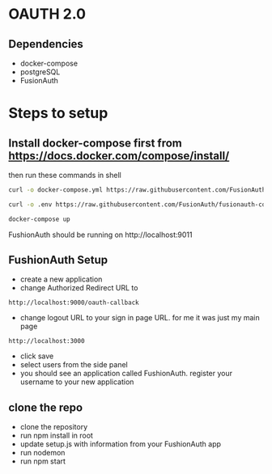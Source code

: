 # **OAUTH 2.0**

## Dependencies
- docker-compose
- postgreSQL
- FusionAuth

# Steps to setup

## Install docker-compose first from https://docs.docker.com/compose/install/

then run these commands in shell
```zsh
curl -o docker-compose.yml https://raw.githubusercontent.com/FusionAuth/fusionauth-containers/master/docker/fusionauth/docker-compose.yml

curl -o .env https://raw.githubusercontent.com/FusionAuth/fusionauth-containers/master/docker/fusionauth/.env

docker-compose up
```

FushionAuth should be running on http://localhost:9011

## FushionAuth Setup
- create a new application
- change Authorized Redirect URL to
```
http://localhost:9000/oauth-callback
```
- change logout URL to your sign in page URL. for me it was just my main page
```
http://localhost:3000
```
- click save
- select users from the side panel
- you should see an application called FushionAuth. register your username to your new application

## clone the repo
- clone the repository
- run npm install in root
- update setup.js with information from your FushionAuth app
- run nodemon
- run npm start